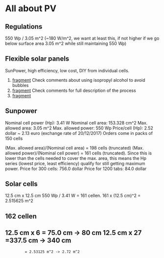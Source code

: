 All about PV
============

Regulations
-----------

550 Wp / 3.05 m^2  (~180 W/m^2, we want at least this, if not higher if we go below surface area 3.05 m^2 while still maintaining 550 Wp)


Flexible solar panels
---------------------

SunPower, high efficiency, low cost, DIY from individual cells.

1. [fragment](https://www.youtube.com/watch?v=KUU4UvGU8N0&t=2s) Check comments about using isopropyl alcohol to avoid bubbles
2. [fragment](https://www.youtube.com/watch?v=QD5SYrubR_E) Check comments for full description of the process
3. [fragment](https://www.youtube.com/watch?v=AgTDh4T9fro)

Sunpower
--------

Nominal cell power (Hp): 3.41 W 
Nominal cell area: 153.328 cm^2
Max. allowed area: 3.05 m^2
Max. allowed power: 550 Wp
Price/cell (Hp): 2.52 dollar ~ 2.13 euro (exchange rate of 20/12/2017)
Orders come in packs of 150 cells

(Max. allowed area)/(Nominal cell area) = 198 cells (truncated)
(Max. allowed power)/(Nominal cell power) = 161 cells (truncated). Since this is lower than the cells needed to cover the max. area, this means the Hp series (lowest price, least efficiency) qualify for still getting maximum power.
Price for 300 cells: 756.0 dollar
Price for 1200 tabs: 84.0 dollar

Solar cells
------------

12.5 cm x 12.5 cm
550 Wp / 3.41 W = 161 cellen.
161 x (12.5 cm)^2 = 2.515625 m^2

162 cellen
-----------
12.5 cm x  6 = 75.0 cm ->  80 cm
12.5 cm x 27 =337.5 cm -> 340 cm
--------------------------------
             = 2.53125 m^2 -> 2.72 m^2 


